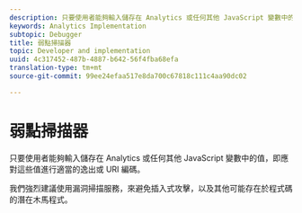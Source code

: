 ```yaml
---
description: 只要使用者能夠輸入儲存在 Analytics 或任何其他 JavaScript 變數中的值，即應對這些值進行適當的逸出或 URI 編碼。
keywords: Analytics Implementation
subtopic: Debugger
title: 弱點掃描器
topic: Developer and implementation
uuid: 4c317452-487b-4887-b642-56f4fba68efa
translation-type: tm+mt
source-git-commit: 99ee24efaa517e8da700c67818c111c4aa90dc02

---
```



# 弱點掃描器

只要使用者能夠輸入儲存在 Analytics 或任何其他 JavaScript 變數中的值，即應對這些值進行適當的逸出或 URI 編碼。

我們強烈建議使用漏洞掃描服務，來避免插入式攻擊，以及其他可能存在於程式碼的潛在木馬程式。
